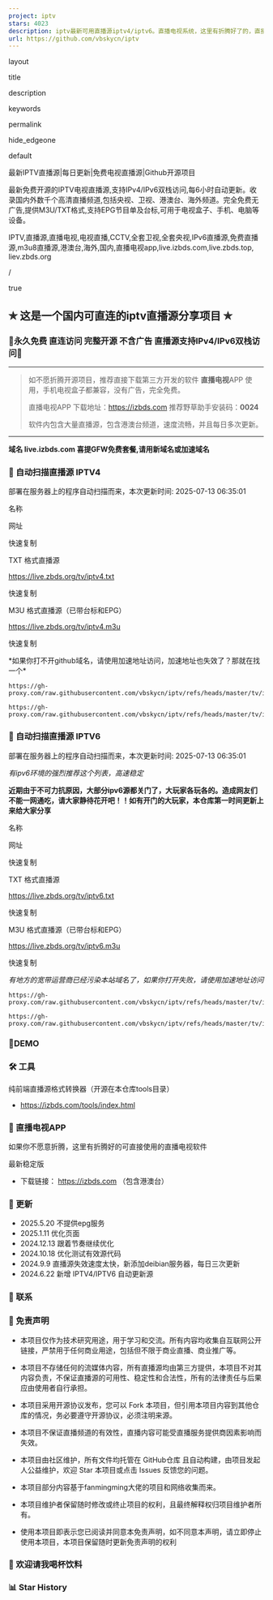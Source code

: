 ```yaml
---
project: iptv
stars: 4023
description: iptv最新可用直播源iptv4/iptv6。直播电视系统，这里有折腾好了的，直接下载用吧。直播电视app电视手机全部兼容。（包含港澳台）
url: https://github.com/vbskycn/iptv
---
```


layout

title

description

keywords

permalink

hide\_edgeone

default

最新IPTV直播源|每日更新|免费电视直播源|Github开源项目

最新免费开源的IPTV电视直播源,支持IPv4/IPv6双栈访问,每6小时自动更新。收录国内外数千个高清直播频道,包括央视、卫视、港澳台、海外频道。完全免费无广告,提供M3U/TXT格式,支持EPG节目单及台标,可用于电视盒子、手机、电脑等设备。

IPTV,直播源,直播电视,电视直播,CCTV,全套卫视,全套央视,IPv6直播源,免费直播源,m3u8直播源,港澳台,海外,国内,直播电视app,live.izbds.com,live.zbds.top, liev.zbds.org

/

true

✯ 这是一个国内可直连的iptv直播源分享项目 ✯
-------------------------

### 🔄永久免费 直连访问 完整开源 不含广告 直播源支持IPv4/IPv6双栈访问🔄

* * *

> 如不愿折腾开源项目，推荐直接下载第三方开发的软件 **直播电视**APP 使用，手机电视盒子都兼容，没有广告，完全免费。
> 
> 直播电视APP 下载地址：https://izbds.com 推荐野草助手安装码：**0024**
> 
> 软件内包含大量直播源，包含港澳台频道，速度流畅，并且每日多次更新。

* * *

**域名 live.izbds.com 喜提GFW免费套餐,请用新域名或加速域名**

### 📡 自动扫描直播源 IPTV4

部署在服务器上的程序自动扫描而来，本次更新时间: 2025-07-13 06:35:01

名称

网址

快速复制

TXT 格式直播源

https://live.zbds.org/tv/iptv4.txt

快速复制

M3U 格式直播源（已带台标和EPG）

https://live.zbds.org/tv/iptv4.m3u

快速复制

\*如果你打不开github域名，请使用加速地址访问，加速地址也失效了？那就在找一个\*

```
https://gh-proxy.com/raw.githubusercontent.com/vbskycn/iptv/refs/heads/master/tv/iptv4.txt
```

```
https://gh-proxy.com/raw.githubusercontent.com/vbskycn/iptv/refs/heads/master/tv/iptv4.m3u
```

### 📡 自动扫描直播源 IPTV6

部署在服务器上的程序自动扫描而来，本次更新时间: 2025-07-13 06:35:01

_有ipv6环境的强烈推荐这个列表，高速稳定_

**近期由于不可力抗原因，大部分ipv6源都关门了，大玩家各玩各的。造成网友们不能一网通吃，请大家静待花开吧！！如有开门的大玩家，本仓库第一时间更新上来给大家分享**

名称

网址

快速复制

TXT 格式直播源

https://live.zbds.org/tv/iptv6.txt

快速复制

M3U 格式直播源（已带台标和EPG）

https://live.zbds.org/tv/iptv6.m3u

快速复制

_有地方的宽带运营商已经污染本站域名了，如果你打开失败，请使用加速地址访问_

```
https://gh-proxy.com/raw.githubusercontent.com/vbskycn/iptv/refs/heads/master/tv/iptv6.txt
```

```
https://gh-proxy.com/raw.githubusercontent.com/vbskycn/iptv/refs/heads/master/tv/iptv6.m3u
```

### 💽DEMO

### 🛠️ 工具

纯前端直播源格式转换器（开源在本仓库tools目录）

-   https://izbds.com/tools/index.html

### 📱 直播电视APP

如果你不愿意折腾，这里有折腾好的可直接使用的直播电视软件

最新稳定版

-   下载链接： https://izbds.com （包含港澳台）

### 📅 更新

-   2025.5.20 不提供epg服务
-   2025.1.11 优化页面
-   2024.12.13 跟着节奏继续优化
-   2024.10.18 优化测试有效源代码
-   2024.9.9 直播源失效速度太快，新添加deibian服务器，每日三次更新
-   2024.6.22 新增 IPTV4/IPTV6 自动更新源

### 💬 联系

### 📝 免责声明

-   本项目仅作为技术研究用途，用于学习和交流。所有内容均收集自互联网公开链接，严禁用于任何商业用途，包括但不限于商业直播、商业推广等。
    
-   本项目不存储任何的流媒体内容，所有直播源均由第三方提供，本项目不对其内容负责，不保证直播源的可用性、稳定性和合法性，所有的法律责任与后果应由使用者自行承担。
    
-   本项目采用开源协议发布，您可以 Fork 本项目，但引用本项目内容到其他仓库的情况，务必要遵守开源协议，必须注明来源。
    
-   本项目不保证直播频道的有效性，直播内容可能受直播服务提供商因素影响而失效。
    
-   本项目由社区维护，所有文件均托管在 GitHub仓库 且自动构建，由项目发起人公益维护，欢迎 Star 本项目或点击 Issues 反馈您的问题。
    
-   本项目部分内容基于fanmingming大佬的项目和网络收集而来。
    
-   本项目维护者保留随时修改或终止项目的权利，且最终解释权归项目维护者所有。
    
-   使用本项目即表示您已阅读并同意本免责声明，如不同意本声明，请立即停止使用本项目，本项目保留随时更新免责声明的权利
    

### 🎁 欢迎请我喝杯饮料

### 📊 Star History
